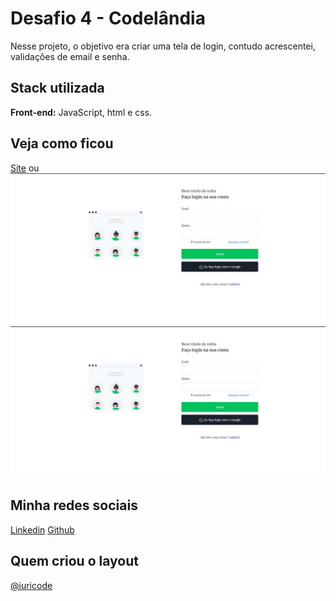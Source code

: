 # Desafio 4 - Codelândia

Nesse projeto, o objetivo era criar uma tela de login, contudo acrescentei, validações de email e senha.

## Stack utilizada

**Front-end:** JavaScript, html e css.

## Veja como ficou
[Site]()
ou
![Desktop](./assets/img/screenshot/desktop.jpeg)
![Mobile](./assets/img/screenshot/desktop.jpeg)

## Minha redes sociais
[Linkedin](https://www.linkedin.com/in/devamauryjr/)
[Github](https://github.com/devamauryjunior)

## Quem criou o layout
[@iuricode](https://www.instagram.com/accounts/login/?next=/iuricode/)

